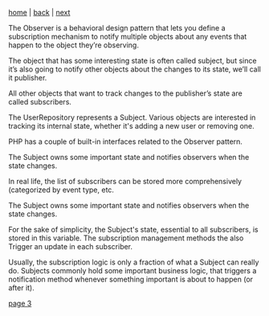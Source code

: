 [home](./page01.md) | [back](./page01.md) | [next](./page03.md)

The Observer is a behavioral design pattern that lets you define a subscription mechanism to notify multiple objects about any events that happen to the object they’re observing.

The object that has some interesting state is often called subject, but since it’s also going to notify other objects about the changes to its state, we’ll call it publisher. 

All other objects that want to track changes to the publisher’s state are called subscribers.

The UserRepository represents a Subject. Various objects are interested in tracking its internal state, whether it's adding a new user or removing one.

PHP has a couple of built-in interfaces related to the Observer pattern. 

The Subject owns some important state and notifies observers when the state changes. 

In real life, the list of subscribers can be stored more comprehensively (categorized by event type, etc. 

The Subject owns some important state and notifies observers when the state changes. 

For the sake of simplicity, the Subject's state, essential to all subscribers, is stored in this variable. The subscription management methods the also Trigger an update in each subscriber.

Usually, the subscription logic is only a fraction of what a Subject can really do. Subjects commonly hold some important business logic, that triggers a notification method whenever something important is about to happen (or after it).

[page 3](./page03.md)
